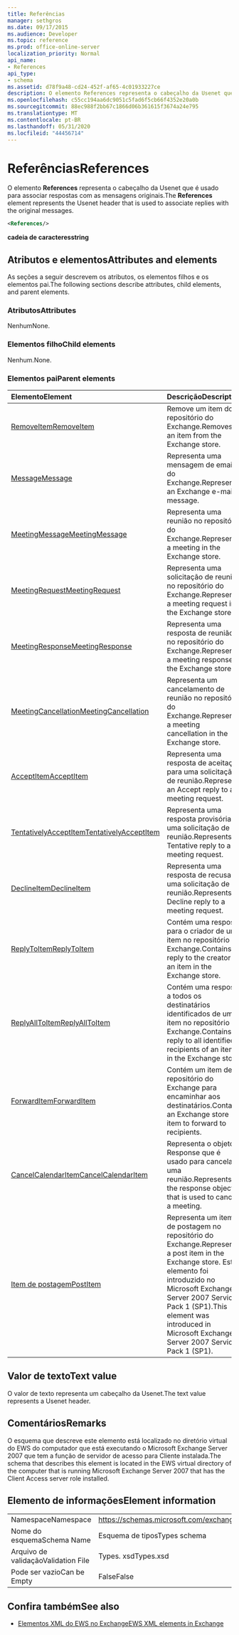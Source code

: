 ```yaml
---
title: Referências
manager: sethgros
ms.date: 09/17/2015
ms.audience: Developer
ms.topic: reference
ms.prod: office-online-server
localization_priority: Normal
api_name:
- References
api_type:
- schema
ms.assetid: d78f9a48-cd24-452f-af65-4c01933227ce
description: O elemento References representa o cabeçalho da Usenet que é usado para associar respostas com as mensagens originais.
ms.openlocfilehash: c55cc194aa6dc9051c5fad6f5cb66f4352e20a0b
ms.sourcegitcommit: 88ec988f2bb67c1866d06b361615f3674a24e795
ms.translationtype: MT
ms.contentlocale: pt-BR
ms.lasthandoff: 05/31/2020
ms.locfileid: "44456714"
---
```

# <a name="references"></a><span data-ttu-id="0d36b-103">Referências</span><span class="sxs-lookup"><span data-stu-id="0d36b-103">References</span></span>

<span data-ttu-id="0d36b-104">O elemento **References** representa o cabeçalho da Usenet que é usado para associar respostas com as mensagens originais.</span><span class="sxs-lookup"><span data-stu-id="0d36b-104">The **References** element represents the Usenet header that is used to associate replies with the original messages.</span></span> 
  
```xml
<References/>
```

 <span data-ttu-id="0d36b-105">**cadeia de caracteres**</span><span class="sxs-lookup"><span data-stu-id="0d36b-105">**string**</span></span>
## <a name="attributes-and-elements"></a><span data-ttu-id="0d36b-106">Atributos e elementos</span><span class="sxs-lookup"><span data-stu-id="0d36b-106">Attributes and elements</span></span>

<span data-ttu-id="0d36b-107">As seções a seguir descrevem os atributos, os elementos filhos e os elementos pai.</span><span class="sxs-lookup"><span data-stu-id="0d36b-107">The following sections describe attributes, child elements, and parent elements.</span></span>
  
### <a name="attributes"></a><span data-ttu-id="0d36b-108">Atributos</span><span class="sxs-lookup"><span data-stu-id="0d36b-108">Attributes</span></span>

<span data-ttu-id="0d36b-109">Nenhum</span><span class="sxs-lookup"><span data-stu-id="0d36b-109">None.</span></span>
  
### <a name="child-elements"></a><span data-ttu-id="0d36b-110">Elementos filho</span><span class="sxs-lookup"><span data-stu-id="0d36b-110">Child elements</span></span>

<span data-ttu-id="0d36b-111">Nenhum.</span><span class="sxs-lookup"><span data-stu-id="0d36b-111">None.</span></span>
  
### <a name="parent-elements"></a><span data-ttu-id="0d36b-112">Elementos pai</span><span class="sxs-lookup"><span data-stu-id="0d36b-112">Parent elements</span></span>

|<span data-ttu-id="0d36b-113">**Elemento**</span><span class="sxs-lookup"><span data-stu-id="0d36b-113">**Element**</span></span>|<span data-ttu-id="0d36b-114">**Descrição**</span><span class="sxs-lookup"><span data-stu-id="0d36b-114">**Description**</span></span>|
|:-----|:-----|
|[<span data-ttu-id="0d36b-115">RemoveItem</span><span class="sxs-lookup"><span data-stu-id="0d36b-115">RemoveItem</span></span>](removeitem.md) <br/> |<span data-ttu-id="0d36b-116">Remove um item do repositório do Exchange.</span><span class="sxs-lookup"><span data-stu-id="0d36b-116">Removes an item from the Exchange store.</span></span>  <br/> |
|[<span data-ttu-id="0d36b-117">Message</span><span class="sxs-lookup"><span data-stu-id="0d36b-117">Message</span></span>](message-ex15websvcsotherref.md) <br/> |<span data-ttu-id="0d36b-118">Representa uma mensagem de email do Exchange.</span><span class="sxs-lookup"><span data-stu-id="0d36b-118">Represents an Exchange e-mail message.</span></span>  <br/> |
|[<span data-ttu-id="0d36b-119">MeetingMessage</span><span class="sxs-lookup"><span data-stu-id="0d36b-119">MeetingMessage</span></span>](meetingmessage.md) <br/> |<span data-ttu-id="0d36b-120">Representa uma reunião no repositório do Exchange.</span><span class="sxs-lookup"><span data-stu-id="0d36b-120">Represents a meeting in the Exchange store.</span></span>  <br/> |
|[<span data-ttu-id="0d36b-121">MeetingRequest</span><span class="sxs-lookup"><span data-stu-id="0d36b-121">MeetingRequest</span></span>](meetingrequest.md) <br/> |<span data-ttu-id="0d36b-122">Representa uma solicitação de reunião no repositório do Exchange.</span><span class="sxs-lookup"><span data-stu-id="0d36b-122">Represents a meeting request in the Exchange store.</span></span>  <br/> |
|[<span data-ttu-id="0d36b-123">MeetingResponse</span><span class="sxs-lookup"><span data-stu-id="0d36b-123">MeetingResponse</span></span>](meetingresponse.md) <br/> |<span data-ttu-id="0d36b-124">Representa uma resposta de reunião no repositório do Exchange.</span><span class="sxs-lookup"><span data-stu-id="0d36b-124">Represents a meeting response in the Exchange store.</span></span>  <br/> |
|[<span data-ttu-id="0d36b-125">MeetingCancellation</span><span class="sxs-lookup"><span data-stu-id="0d36b-125">MeetingCancellation</span></span>](meetingcancellation.md) <br/> |<span data-ttu-id="0d36b-126">Representa um cancelamento de reunião no repositório do Exchange.</span><span class="sxs-lookup"><span data-stu-id="0d36b-126">Represents a meeting cancellation in the Exchange store.</span></span>  <br/> |
|[<span data-ttu-id="0d36b-127">AcceptItem</span><span class="sxs-lookup"><span data-stu-id="0d36b-127">AcceptItem</span></span>](acceptitem.md) <br/> |<span data-ttu-id="0d36b-128">Representa uma resposta de aceitação para uma solicitação de reunião.</span><span class="sxs-lookup"><span data-stu-id="0d36b-128">Represents an Accept reply to a meeting request.</span></span>  <br/> |
|[<span data-ttu-id="0d36b-129">TentativelyAcceptItem</span><span class="sxs-lookup"><span data-stu-id="0d36b-129">TentativelyAcceptItem</span></span>](tentativelyacceptitem.md) <br/> |<span data-ttu-id="0d36b-130">Representa uma resposta provisória a uma solicitação de reunião.</span><span class="sxs-lookup"><span data-stu-id="0d36b-130">Represents a Tentative reply to a meeting request.</span></span>  <br/> |
|[<span data-ttu-id="0d36b-131">DeclineItem</span><span class="sxs-lookup"><span data-stu-id="0d36b-131">DeclineItem</span></span>](declineitem.md) <br/> |<span data-ttu-id="0d36b-132">Representa uma resposta de recusa a uma solicitação de reunião.</span><span class="sxs-lookup"><span data-stu-id="0d36b-132">Represents a Decline reply to a meeting request.</span></span>  <br/> |
|[<span data-ttu-id="0d36b-133">ReplyToItem</span><span class="sxs-lookup"><span data-stu-id="0d36b-133">ReplyToItem</span></span>](replytoitem.md) <br/> |<span data-ttu-id="0d36b-134">Contém uma resposta para o criador de um item no repositório do Exchange.</span><span class="sxs-lookup"><span data-stu-id="0d36b-134">Contains a reply to the creator of an item in the Exchange store.</span></span>  <br/> |
|[<span data-ttu-id="0d36b-135">ReplyAllToItem</span><span class="sxs-lookup"><span data-stu-id="0d36b-135">ReplyAllToItem</span></span>](replyalltoitem.md) <br/> |<span data-ttu-id="0d36b-136">Contém uma resposta a todos os destinatários identificados de um item no repositório do Exchange.</span><span class="sxs-lookup"><span data-stu-id="0d36b-136">Contains a reply to all identified recipients of an item in the Exchange store.</span></span>  <br/> |
|[<span data-ttu-id="0d36b-137">ForwardItem</span><span class="sxs-lookup"><span data-stu-id="0d36b-137">ForwardItem</span></span>](forwarditem.md) <br/> |<span data-ttu-id="0d36b-138">Contém um item de repositório do Exchange para encaminhar aos destinatários.</span><span class="sxs-lookup"><span data-stu-id="0d36b-138">Contains an Exchange store item to forward to recipients.</span></span>  <br/> |
|[<span data-ttu-id="0d36b-139">CancelCalendarItem</span><span class="sxs-lookup"><span data-stu-id="0d36b-139">CancelCalendarItem</span></span>](cancelcalendaritem.md) <br/> |<span data-ttu-id="0d36b-140">Representa o objeto Response que é usado para cancelar uma reunião.</span><span class="sxs-lookup"><span data-stu-id="0d36b-140">Represents the response object that is used to cancel a meeting.</span></span>  <br/> |
|[<span data-ttu-id="0d36b-141">Item de postagem</span><span class="sxs-lookup"><span data-stu-id="0d36b-141">PostItem</span></span>](postitem.md) <br/> |<span data-ttu-id="0d36b-142">Representa um item de postagem no repositório do Exchange.</span><span class="sxs-lookup"><span data-stu-id="0d36b-142">Represents a post item in the Exchange store.</span></span> <span data-ttu-id="0d36b-143">Este elemento foi introduzido no Microsoft Exchange Server 2007 Service Pack 1 (SP1).</span><span class="sxs-lookup"><span data-stu-id="0d36b-143">This element was introduced in Microsoft Exchange Server 2007 Service Pack 1 (SP1).</span></span>  <br/> |
   
## <a name="text-value"></a><span data-ttu-id="0d36b-144">Valor de texto</span><span class="sxs-lookup"><span data-stu-id="0d36b-144">Text value</span></span>

<span data-ttu-id="0d36b-145">O valor de texto representa um cabeçalho da Usenet.</span><span class="sxs-lookup"><span data-stu-id="0d36b-145">The text value represents a Usenet header.</span></span>
  
## <a name="remarks"></a><span data-ttu-id="0d36b-146">Comentários</span><span class="sxs-lookup"><span data-stu-id="0d36b-146">Remarks</span></span>

<span data-ttu-id="0d36b-147">O esquema que descreve este elemento está localizado no diretório virtual do EWS do computador que está executando o Microsoft Exchange Server 2007 que tem a função de servidor de acesso para Cliente instalada.</span><span class="sxs-lookup"><span data-stu-id="0d36b-147">The schema that describes this element is located in the EWS virtual directory of the computer that is running Microsoft Exchange Server 2007 that has the Client Access server role installed.</span></span>
  
## <a name="element-information"></a><span data-ttu-id="0d36b-148">Elemento de informações</span><span class="sxs-lookup"><span data-stu-id="0d36b-148">Element information</span></span>

|||
|:-----|:-----|
|<span data-ttu-id="0d36b-149">Namespace</span><span class="sxs-lookup"><span data-stu-id="0d36b-149">Namespace</span></span>  <br/> |https://schemas.microsoft.com/exchange/services/2006/types  <br/> |
|<span data-ttu-id="0d36b-150">Nome do esquema</span><span class="sxs-lookup"><span data-stu-id="0d36b-150">Schema Name</span></span>  <br/> |<span data-ttu-id="0d36b-151">Esquema de tipos</span><span class="sxs-lookup"><span data-stu-id="0d36b-151">Types schema</span></span>  <br/> |
|<span data-ttu-id="0d36b-152">Arquivo de validação</span><span class="sxs-lookup"><span data-stu-id="0d36b-152">Validation File</span></span>  <br/> |<span data-ttu-id="0d36b-153">Types. xsd</span><span class="sxs-lookup"><span data-stu-id="0d36b-153">Types.xsd</span></span>  <br/> |
|<span data-ttu-id="0d36b-154">Pode ser vazio</span><span class="sxs-lookup"><span data-stu-id="0d36b-154">Can be Empty</span></span>  <br/> |<span data-ttu-id="0d36b-155">False</span><span class="sxs-lookup"><span data-stu-id="0d36b-155">False</span></span>  <br/> |
   
## <a name="see-also"></a><span data-ttu-id="0d36b-156">Confira também</span><span class="sxs-lookup"><span data-stu-id="0d36b-156">See also</span></span>



- [<span data-ttu-id="0d36b-157">Elementos XML do EWS no Exchange</span><span class="sxs-lookup"><span data-stu-id="0d36b-157">EWS XML elements in Exchange</span></span>](ews-xml-elements-in-exchange.md)

